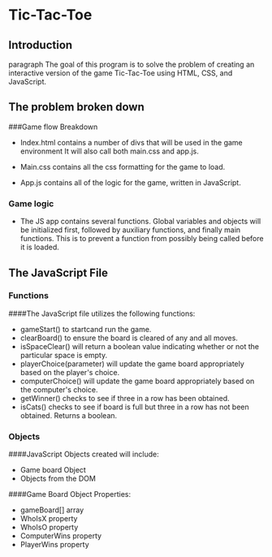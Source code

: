 # Tic-Tac-Toe
## Introduction
paragraph The goal of this program is to solve the problem of creating an interactive version of the game Tic-Tac-Toe using HTML, CSS, and JavaScript.

## The problem broken down

###Game flow Breakdown 
+ Index.html contains a number of divs that will be used in the game environment It will also call both main.css and app.js.

+ Main.css contains all the css formatting for the game to load.
+ App.js contains all of the logic for the game, written in JavaScript.

### Game logic 
+ The JS app contains several functions.  Global variables and objects will be initialized first, followed by auxiliary functions, and finally main functions.  This is to prevent a function from possibly being called before it is loaded.



## The JavaScript File

### Functions
####The JavaScript file utilizes the following functions:

+ gameStart() to startcand run the game.
+ clearBoard() to ensure the board is cleared of any and all moves.
+ isSpaceClear() will return a boolean value indicating whether or not the particular space is empty.
+ playerChoice(parameter) will update the game board appropriately based on the player's choice.
+ computerChoice() will update the game board appropriately based on the computer's choice.
+ getWinner() checks to see if three in a row has been obtained.
+ isCats() checks to see if board is full but three in a row has not been obtained.  Returns a boolean.

### Objects
####JavaScript Objects created will include:
+ Game board Object
+ Objects from the DOM

####Game Board Object Properties:
+ gameBoard[] array
+ WhoIsX property
+ WhoIsO property
+ ComputerWins property
+ PlayerWins property